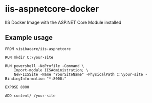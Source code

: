 # iis-aspnetcore-docker
IIS Docker Image with the ASP.NET Core Module installed

## Example usage
```
FROM visibacare/iis-aspnetcore

RUN mkdir C:\your-site

RUN powershell -NoProfile -Command \
    Import-module IISAdministration; \
    New-IISSite -Name "YourSiteName" -PhysicalPath C:\your-site -BindingInformation "*:8000:"

EXPOSE 8000

ADD content/ /your-site
```
